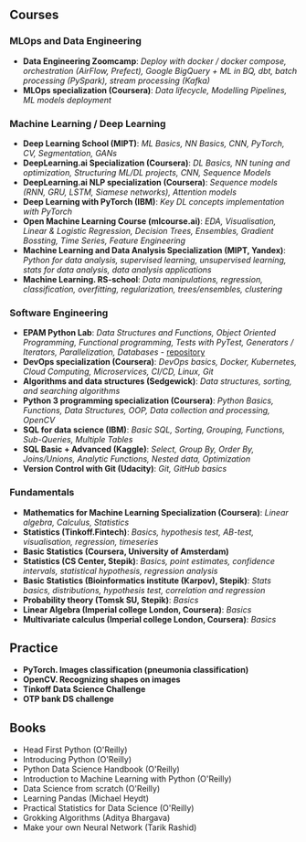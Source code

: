 ## Courses
  ### MLOps and Data Engineering
  * **Data Engineering Zoomcamp**: *Deploy with docker / docker compose, orchestration (AirFlow, Prefect), Google BigQuery + ML in BQ, dbt, batch processing (PySpark), stream processing (Kafka)*
  * **MLOps specialization (Coursera)**: *Data lifecycle, Modelling Pipelines, ML models deployment*
  ### Machine Learning / Deep Learning
  * **Deep Learning School                (MIPT)**: *ML Basics, NN Basics, CNN, PyTorch, CV, Segmentation, GANs*
  * **DeepLearning.ai Specialization (Coursera)**: *DL Basics, NN tuning and optimization, Structuring ML/DL projects, CNN, Sequence Models*
  * **DeepLearning.ai NLP specialization (Coursera)**: *Sequence models (RNN, GRU, LSTM, Siamese networks), Attention models*
  * **Deep Learning with PyTorch (IBM)**: *Key DL concepts implementation with PyTorch*
  * **Open Machine Learning Course (mlcourse.ai)**: *EDA, Visualisation, Linear & Logistic Regression, Decision Trees, Ensembles, Gradient Bossting, Time Series, Feature Engineering*  
  * **Machine Learning and Data Analysis Specialization (MIPT, Yandex)**: *Python for data analysis, supervised learning, unsupervised learning, stats for data analysis, data analysis applications*  
  * **Machine Learning. RS-school**: *Data manipulations, regression, classification, overfitting, regularization, trees/ensembles, clustering*  
  ### Software Engineering
  * **EPAM Python Lab**: *Data Structures and Functions, Object Oriented Programming, Functional programming, Tests with PyTest,  Generators / Iterators, Parallelization, Databases* - [repository](https://github.com/DDarean/hw2021)
  * **DevOps specialization (Coursera)**: *DevOps basics, Docker, Kubernetes, Cloud Computing, Microservices, CI/CD, Linux, Git*  
  * **Algorithms and data structures (Sedgewick)**: *Data structures, sorting, and searching algorithms*
  * **Python 3 programming specialization (Coursera)**: *Python Basics, Functions, Data Structures, OOP, Data collection and processing, OpenCV*
  * **SQL for data science (IBM)**: *Basic SQL, Sorting, Grouping, Functions, Sub-Queries, Multiple Tables*
  * **SQL Basic + Advanced (Kaggle)**: *Select, Group By, Order By, Joins/Unions, Analytic Functions, Nested data, Optimization*
  * **Version Control with Git (Udacity)**: *Git, GitHub basics*
  ### Fundamentals  
  * **Mathematics for Machine Learning Specialization (Coursera)**: *Linear algebra, Calculus, Statistics*
  * **Statistics (Tinkoff.Fintech)**: *Basics, hypothesis test, AB-test, visualisation, regression, timeseries*
  * **Basic Statistics (Coursera, University of Amsterdam)**
  * **Statistics (CS Center, Stepik)**: *Basics, point estimates, confidence intervals, statistical hypothesis, regression analysis*
  * **Basic Statistics (Bioinformatics institute (Karpov), Stepik)**: *Stats basics, distributions, hypothesis test, correlation and regression*
  * **Probability theory (Tomsk SU, Stepik)**: *Basics*
  * **Linear Algebra (Imperial college London, Coursera)**: *Basics*
  * **Multivariate calculus (Imperial college London, Coursera)**: *Basics*

## Practice
  * **PyTorch. Images classification (pneumonia classification)**
  * **OpenCV. Recognizing shapes on images**
  * **Tinkoff Data Science Challenge**
  * **OTP bank DS challenge**

## Books
  * Head First Python (O'Reilly)
  * Introducing Python (O'Reilly)
  * Python Data Science Handbook (O'Reilly)
  * Introduction to Machine Learning with Python (O'Reilly)
  * Data Science from scratch (O'Reilly)  
  * Learning Pandas (Michael Heydt)
  * Practical Statistics for Data Science (O'Reilly)
  * Grokking Algorithms (Aditya Bhargava)
  * Make your own Neural Network (Tarik Rashid)
